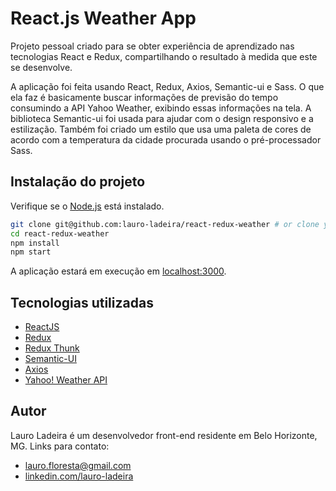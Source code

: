 # React.js Weather App

Projeto pessoal criado para se obter experiência de aprendizado nas tecnologias React e Redux, compartilhando o resultado à medida que este se desenvolve.

A aplicação foi feita usando React, Redux, Axios, Semantic-ui e Sass. O que ela faz é basicamente buscar informações de previsão do tempo consumindo a API Yahoo Weather, exibindo essas informações na tela. A biblioteca Semantic-ui foi usada para ajudar com o design responsivo e a estilização. Também foi criado um estilo que usa uma paleta de cores de acordo com a temperatura da cidade procurada usando o pré-processador Sass.


## Instalação do projeto

Verifique se o [Node.js](http://nodejs.org/) está instalado.

```sh
git clone git@github.com:lauro-ladeira/react-redux-weather # or clone your own fork
cd react-redux-weather
npm install
npm start
```
A aplicação estará em execução em [localhost:3000](http://localhost:3000/).

## Tecnologias utilizadas

* [ReactJS](https://github.com/facebook/react/)
* [Redux](https://github.com/reduxjs/redux)
* [Redux Thunk](https://github.com/reduxjs/redux-thunk)
* [Semantic-UI](https://github.com/Semantic-Org/Semantic-UI)
* [Axios](https://github.com/axios/axios)
* [Yahoo! Weather API](https://developer.yahoo.com/weather/?guccounter=1)


## Autor

Lauro Ladeira é um desenvolvedor front-end residente em Belo Horizonte, MG. Links para contato:

* lauro.floresta@gmail.com
* [linkedin.com/lauro-ladeira](https://www.linkedin.com/in/lauro-ladeira/)